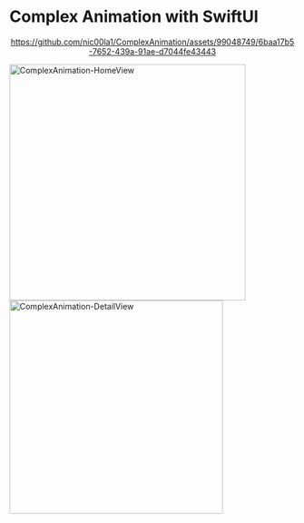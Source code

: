 # Complex Animation with SwiftUI
<div align="center">



https://github.com/nic00la1/ComplexAnimation/assets/99048749/6baa17b5-7652-439a-91ae-d7044fe43443


  
</div>

<img width="416" alt="ComplexAnimation-HomeView" src="https://github.com/nic00la1/ComplexAnimation/assets/99048749/9173f037-eb71-46ce-aec2-ff93bb5e4ec2">
<img width="376" alt="ComplexAnimation-DetailView" src="https://github.com/nic00la1/ComplexAnimation/assets/99048749/1d303b16-9ab2-4c51-b440-0c34ecf310a2">
